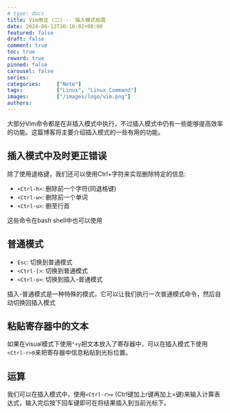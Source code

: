 ```yaml
---
# type: docs 
title: Vim用法 (二) -- 插入模式拓展
date: 2024-06-12T16:16:02+08:00
featured: false
draft: false
comment: true
toc: true
reward: true
pinned: false
carousel: false
series:
categories:     ["Note"]
tags:    		["Linux", "Linux Command"]
images:    		["/images/logo/vim.png"]
authors:
---
```


大部分Vim命令都是在非插入模式中执行，不过插入模式中仍有一些能够提高效率的功能。这篇博客将主要介绍插入模式的一些有用的功能。

<!--more-->

## 插入模式中及时更正错误

除了使用退格键，我们还可以使用Ctrl+字符来实现删除特定的信息:

- `<Ctrl-h>`: 删除前一个字符(同退格键)
- `<Ctrl-w>`: 删除前一个单词
- `<Ctrl-u>`: 删至行首

这些命令在bash shell中也可以使用



## 普通模式

- `Esc`: 切换到普通模式
- `<Ctrl-[>`: 切换到普通模式
- `<Ctrl-o>`: 切换到插入-普通模式

插入-普通模式是一种特殊的模式，它可以让我们执行一次普通模式命令，然后自动切换回插入模式



## 粘贴寄存器中的文本

如果在visual模式下使用`"+y`把文本放入了寄存器中，可以在插入模式下使用`<Ctrl-r>0`来把寄存器中信息粘贴到光标位置。



## 运算

我们可以在插入模式中，使用`<Ctrl-r>=` (Ctrl键加上r键再加上=键)来输入计算表达式，输入完后按下回车键即可在将结果插入到当前光标下。


